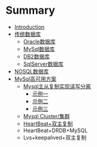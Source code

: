 # Summary

* [Introduction](README.md)
* [传统数据库](chuan-tong-shu-ju-ku.md)
  * [Oracle数据库](chuan-tong-shu-ju-ku/oracle.md)
  * [MySql数据库](chuan-tong-shu-ju-ku/mysqlshu-ju-ku.md)
  * [DB2数据库](chuan-tong-shu-ju-ku/db2.md)
  * [SqlServer数据库](chuan-tong-shu-ju-ku/sqlservershu-ju-ku.md)
* [NOSQL数据库](nosqlshu-ju-ku.md)
* [MySql高可用方案](mysqlgao-ke-yong-fang-an.md)
  * [Mysql主从复制实现读写分离](mysqlgao-ke-yong-fang-an/zhu-cong-fu-5236+-du-xie-fen-li.md)
    * [示例一](mysqlgao-ke-yong-fang-an/zhu-cong-fu-5236+-du-xie-fen-li/shi-li-yi.md)
    * [示例二](mysqlgao-ke-yong-fang-an/zhu-cong-fu-5236+-du-xie-fen-li/shi-li-er.md)
    * [示例三](mysqlgao-ke-yong-fang-an/zhu-cong-fu-5236+-du-xie-fen-li/shi-li-san.md)
  * [Mysql Cluster/集群](mysqlgao-ke-yong-fang-an/mysql-clusterji-qun.md)
  * [HeartBeat+双主复制](mysqlgao-ke-yong-fang-an/heartbeatshuang-zhu-fu-zhi.md)
  * HeartBeat+DRDB+MySQL
  * Lvs+keepalived+双主复制

